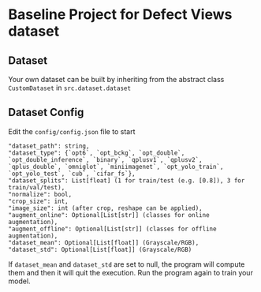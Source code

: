 # Baseline Project for Defect Views dataset

## Dataset
Your own dataset can be built by inheriting from the abstract class `CustomDataset` in `src.dataset.dataset`

## Dataset Config
Edit the `config/config.json` file to start

```
"dataset_path": string,
"dataset_type": {`opt6`, `opt_bckg`, `opt_double`, `opt_double_inference`, `binary`, `qplusv1`, `qplusv2`, `qplus_double`, `omniglot`, `miniimagenet`, `opt_yolo_train`, `opt_yolo_test`, `cub`, `cifar_fs`},
"dataset_splits": List[float] (1 for train/test (e.g. [0.8]), 3 for train/val/test),
"normalize": bool,
"crop_size": int,
"image_size": int (after crop, reshape can be applied),
"augment_online": Optional[List[str]] (classes for online augmentation),
"augment_offline": Optional[List[str]] (classes for offline augmentation),
"dataset_mean": Optional[List[float]] (Grayscale/RGB),
"dataset_std": Optional[List[float]] (Grayscale/RGB)
```

If `dataset_mean` and `dataset_std` are set to null, the program will compute them and then it will quit the execution.
Run the program again to train your model.